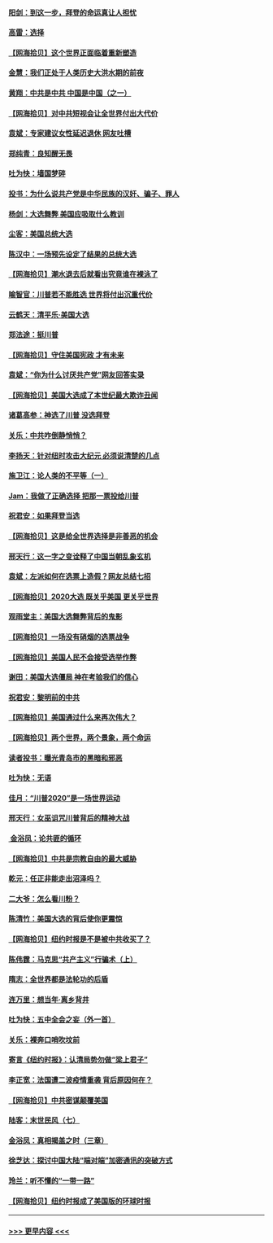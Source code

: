 #### [阳剑：到这一步，拜登的命运真让人担忧](../pages/nsc993/n12549093.md?t=11150251) 
#### [高雷：选择](../pages/nsc993/n12549087.md?t=11150251) 
#### [【网海拾贝】这个世界正面临着重新塑造](../pages/nsc993/n12548326.md?t=11150251) 
#### [金慧：我们正处于人类历史大洪水期的前夜](../pages/nsc993/n12547914.md?t=11150251) 
#### [黄翔：中共是中共 中国是中国（之一）](../pages/nsc993/n12547576.md?t=11150251) 
#### [【网海拾贝】对中共短视会让全世界付出大代价](../pages/nsc993/n12546043.md?t=11150251) 
#### [袁斌：专家建议女性延迟退休 网友吐槽](../pages/nsc993/n12545424.md?t=11150251) 
#### [郑纯青：良知醒无畏](../pages/nsc993/n12545394.md?t=11150251) 
#### [吐为快：墙国梦碎](../pages/nsc993/n12545309.md?t=11150251) 
#### [投书：为什么说共产党是中华民族的汉奸、骗子、罪人](../pages/nsc993/n12545089.md?t=11150251) 
#### [杨剑：大选舞弊 美国应吸取什么教训](../pages/nsc993/n12543937.md?t=11150251) 
#### [尘客：美国总统大选](../pages/nsc993/n12543828.md?t=11150251) 
#### [陈汉中：一场预先设定了结果的总统大选](../pages/nsc993/n12543564.md?t=11150251) 
#### [【网海拾贝】潮水退去后就看出究竟谁在裸泳了](../pages/nsc993/n12543321.md?t=11150251) 
#### [喻智官：川普若不能胜选 世界将付出沉重代价](../pages/nsc993/n12541352.md?t=11150251) 
#### [云鹤天：清平乐‧美国大选](../pages/nsc993/n12540916.md?t=11150251) 
#### [郑法途：挺川普](../pages/nsc993/n12540898.md?t=11150251) 
#### [【网海拾贝】守住美国宪政 才有未来](../pages/nsc993/n12540423.md?t=11150251) 
#### [袁斌：“你为什么讨厌共产党”网友回答实录](../pages/nsc993/n12540208.md?t=11150251) 
#### [【网海拾贝】美国大选成了本世纪最大欺诈丑闻](../pages/nsc993/n12538029.md?t=11150251) 
#### [诸葛高参：神选了川普 没选拜登](../pages/nsc993/n12537664.md?t=11150251) 
#### [关乐：中共咋倒静悄悄？](../pages/nsc993/n12537615.md?t=11150251) 
#### [李扬天：针对纽时攻击大纪元 必须说清楚的几点](../pages/nsc993/n12536001.md?t=11150251) 
#### [施卫江：论人类的不平等（一）](../pages/nsc993/n12535700.md?t=11150251) 
#### [Jam：我做了正确选择 把那一票投给川普](../pages/nsc993/n12535743.md?t=11150251) 
#### [祝君安：如果拜登当选](../pages/nsc993/n12535726.md?t=11150251) 
#### [【网海拾贝】这是给全世界选择是非善恶的机会](../pages/nsc993/n12535061.md?t=11150251) 
#### [邢天行：这一字之变诠释了中国当朝乱象玄机](../pages/nsc993/n12533446.md?t=11150251) 
#### [袁斌：左派如何在选票上造假？网友总结七招](../pages/nsc993/n12533180.md?t=11150251) 
#### [【网海拾贝】2020大选 既关乎美国 更关乎世界](../pages/nsc993/n12533161.md?t=11150251) 
#### [观雨堂主：美国大选舞弊背后的鬼影](../pages/nsc993/n12533153.md?t=11150251) 
#### [【网海拾贝】一场没有硝烟的选票战争](../pages/nsc993/n12531883.md?t=11150251) 
#### [【网海拾贝】美国人民不会接受选举作弊](../pages/nsc993/n12528850.md?t=11150251) 
#### [谢田：美国大选僵局 神在考验我们的信心](../pages/nsc993/n12527932.md?t=11150251) 
#### [祝君安：黎明前的中共](../pages/nsc993/n12524071.md?t=11150251) 
#### [【网海拾贝】美国通过什么来再次伟大？](../pages/nsc993/n12523844.md?t=11150251) 
#### [【网海拾贝】两个世界，两个景象，两个命运](../pages/nsc993/n12521419.md?t=11150251) 
#### [读者投书：曝光青岛市的黑暗和邪恶](../pages/nsc993/n12520988.md?t=11150251) 
#### [吐为快：无语](../pages/nsc993/n12518588.md?t=11150251) 
#### [佳月：“川普2020”是一场世界运动](../pages/nsc993/n12518581.md?t=11150251) 
#### [邢天行：女巫诅咒川普背后的精神大战](../pages/nsc993/n12517257.md?t=11150251) 
#### [ 金浴凤：论共匪的循环](../pages/nsc993/n12517133.md?t=11150251) 
#### [【网海拾贝】中共是宗教自由的最大威胁](../pages/nsc993/n12516879.md?t=11150251) 
#### [乾元：任正非能走出沼泽吗？](../pages/nsc993/n12515831.md?t=11150251) 
#### [二大爷：怎么看川粉？](../pages/nsc993/n12515820.md?t=11150251) 
#### [陈清竹：美国大选的背后使你更震惊](../pages/nsc993/n12515589.md?t=11150251) 
#### [【网海拾贝】纽约时报是不是被中共收买了？](../pages/nsc993/n12515122.md?t=11150251) 
#### [陈伟霆：马克思“共产主义”行骗术（上）](../pages/nsc993/n12510217.md?t=11150251) 
#### [隋志：全世界都是法轮功的后盾](../pages/nsc993/n12510636.md?t=11150251) 
#### [连万里：想当年‧离乡背井](../pages/nsc993/n12510623.md?t=11150251) 
#### [吐为快：五中全会之妄（外一首）](../pages/nsc993/n12510470.md?t=11150251) 
#### [关乐：裸奔口哨吹坟前](../pages/nsc993/n12510403.md?t=11150251) 
#### [寄言《纽约时报》：认清局势勿做“梁上君子”](../pages/nsc993/n12510042.md?t=11150251) 
#### [李正宽：法国遭二波疫情重袭 背后原因何在？](../pages/nsc993/n12509971.md?t=11150251) 
#### [【网海拾贝】中共密谋颠覆美国](../pages/nsc993/n12509816.md?t=11150251) 
#### [陆客：末世民风（七）](../pages/nsc993/n12507822.md?t=11150251) 
#### [金浴凤：真相揭盖之时（三章）](../pages/nsc993/n12507804.md?t=11150251) 
#### [徐芝达：探讨中国大陆“端对端”加密通讯的突破方式](../pages/nsc993/n12507682.md?t=11150251) 
#### [玲兰：听不懂的“一带一路”](../pages/nsc993/n12507669.md?t=11150251) 
#### [【网海拾贝】纽约时报成了美国版的环球时报](../pages/nsc993/n12507053.md?t=11150251) 

----
#### [ >>> 更早内容 <<< ](../indexes/nsc993-earlier.md)
